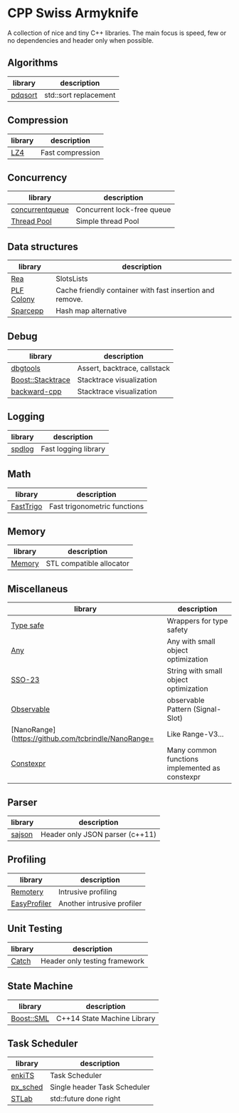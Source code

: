 # CPP Swiss Armyknife
A collection of nice and tiny C++ libraries.
The main focus is speed, few or no dependencies and header only when possible.

## Algorithms
| library                                                 | description
| ------------------------------------------------------  | -----------
| [pdqsort](https://github.com/orlp/pdqsort)              | std::sort replacement


## Compression
| library                                                 | description
| ------------------------------------------------------  | -----------
| [LZ4](https://github.com/lz4/lz4)                       | Fast compression

## Concurrency
| library                                                           | description
| ------------------------------------------------------            | -----------
| [concurrentqueue](https://github.com/cameron314/concurrentqueue)  | Concurrent lock-free queue
| [Thread Pool](https://github.com/leohotfn/Reuzel)                 | Simple thread Pool

## Data structures
| library                                                      | description
| -----------------------------------------------------------  | -----------
| [Rea](https://github.com/im95able/Rea)                       | SlotsLists
| [PLF Colony](https://github.com/mattreecebentley/plf_colony) | Cache friendly container with fast insertion and remove.
| [Sparcepp](https://github.com/greg7mdp/sparsepp)             | Hash map alternative

## Debug
| library                                                      | description
| -----------------------------------------------------------  | -----------
| [dbgtools](https://github.com/wc-duck/dbgtools)              | Assert, backtrace, callstack
| [Boost::Stacktrace](https://github.com/apolukhin/stacktrace) | Stacktrace visualization
| [backward-cpp](https://github.com/bombela/backward-cpp)      | Stacktrace visualization


## Logging
| library                                                 | description
| ------------------------------------------------------  | -----------
| [spdlog](https://github.com/gabime/spdlog)              | Fast logging library

## Math
| library                                                 | description
| ------------------------------------------------------  | -----------
| [FastTrigo](https://github.com/divideconcept/FastTrigo) | Fast trigonometric functions


## Memory
| library                                                 | description
| ------------------------------------------------------  | -----------
| [Memory](https://github.com/foonathan/memory)           | STL compatible allocator

## Miscellaneus
| library                                                 | description
| ------------------------------------------------------  | -----------
| [Type safe](https://github.com/foonathan/type_safe)     | Wrappers for type safety
| [Any](https://github.com/thelink2012/any)               | Any with small object optimization
| [SSO-23](https://github.com/elliotgoodrich/SSO-23)      | String with small object optimization
| [Observable](https://github.com/ddinu/observable)       | observable Pattern (Signal-Slot)
| [NanoRange](https://github.com/tcbrindle/NanoRange=     | Like Range-V3...
| [Constexpr](https://github.com/elbeno/constexpr)        | Many common functions implemented as constexpr


## Parser
| library                                                 | description
| ------------------------------------------------------  | -----------
| [sajson](https://github.com/chadaustin/sajson)          | Header only JSON parser (c++11)


## Profiling
| library                                                 | description
| ------------------------------------------------------  | -----------
| [Remotery](https://github.com/Celtoys/Remotery)         | Intrusive profiling
| [EasyProfiler](https://github.com/yse/easy_profiler)    | Another intrusive profiler

## Unit Testing
| library                                                 | description
| ------------------------------------------------------  | -----------
| [Catch](https://github.com/philsquared/Catch)           | Header only testing framework

## State Machine
| library                                                 | description
| ------------------------------------------------------  | -----------
| [Boost::SML](https://github.com/boost-experimental/sml) |  C++14 State Machine Library   

## Task Scheduler
| library                                                 | description
| ------------------------------------------------------  | -----------
| [enkiTS](https://github.com/dougbinks/enkiTS/tree/C++11) |  Task Scheduler
| [px_sched](https://github.com/pplux/px_sched) |  Single header Task Scheduler
| [STLab](https://github.com/stlab/libraries) |  std::future done right
